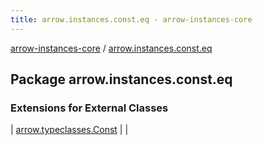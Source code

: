 ```yaml
---
title: arrow.instances.const.eq - arrow-instances-core
---
```


[arrow-instances-core](../index.html) / [arrow.instances.const.eq](./index.html)

## Package arrow.instances.const.eq

### Extensions for External Classes

| [arrow.typeclasses.Const](arrow.typeclasses.-const/index.html) |  |

